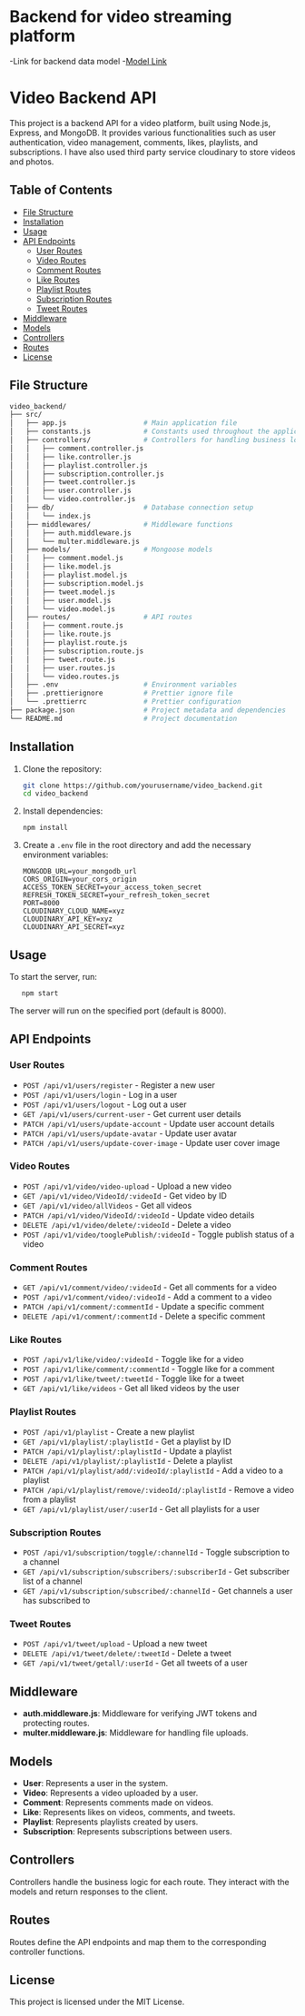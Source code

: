 # Backend for video streaming platform
-Link for backend data model 
-[Model Link](https://app.eraser.io/workspace/YtPqZ1VogxGy1jzIDkzj)

# Video Backend API

This project is a backend API for a video platform, built using Node.js, Express, and MongoDB. It provides various functionalities such as user authentication, video management, comments, likes, playlists, and subscriptions.
I have also used third party service cloudinary to store videos and photos.

## Table of Contents

- [File Structure](#file-structure)
- [Installation](#installation)
- [Usage](#usage)
- [API Endpoints](#api-endpoints)
  - [User Routes](#user-routes)
  - [Video Routes](#video-routes)
  - [Comment Routes](#comment-routes)
  - [Like Routes](#like-routes)
  - [Playlist Routes](#playlist-routes)
  - [Subscription Routes](#subscription-routes)
  - [Tweet Routes](#tweet-routes)
- [Middleware](#middleware)
- [Models](#models)
- [Controllers](#controllers)
- [Routes](#routes)
- [License](#license)

## File Structure

```bash
video_backend/
├── src/
│   ├── app.js                   # Main application file
│   ├── constants.js             # Constants used throughout the application
│   ├── controllers/             # Controllers for handling business logic
│   │   ├── comment.controller.js
│   │   ├── like.controller.js
│   │   ├── playlist.controller.js
│   │   ├── subscription.controller.js
│   │   ├── tweet.controller.js
│   │   ├── user.controller.js
│   │   └── video.controller.js
│   ├── db/                      # Database connection setup
│   │   └── index.js
│   ├── middlewares/             # Middleware functions
│   │   ├── auth.middleware.js
│   │   └── multer.middleware.js
│   ├── models/                  # Mongoose models
│   │   ├── comment.model.js
│   │   ├── like.model.js
│   │   ├── playlist.model.js
│   │   ├── subscription.model.js
│   │   ├── tweet.model.js
│   │   ├── user.model.js
│   │   └── video.model.js
│   ├── routes/                  # API routes
│   │   ├── comment.route.js
│   │   ├── like.route.js
│   │   ├── playlist.route.js
│   │   ├── subscription.route.js
│   │   ├── tweet.route.js
│   │   ├── user.routes.js
│   │   └── video.routes.js
│   ├── .env                     # Environment variables
│   ├── .prettierignore          # Prettier ignore file
│   └── .prettierrc              # Prettier configuration
├── package.json                 # Project metadata and dependencies
└── README.md                    # Project documentation
```

## Installation

1. Clone the repository:
   ```bash
   git clone https://github.com/yourusername/video_backend.git
   cd video_backend
   ```

2. Install dependencies:
   ```bash
   npm install
   ```

3. Create a `.env` file in the root directory and add the necessary environment variables:
   ```
   MONGODB_URL=your_mongodb_url
   CORS_ORIGIN=your_cors_origin
   ACCESS_TOKEN_SECRET=your_access_token_secret
   REFRESH_TOKEN_SECRET=your_refresh_token_secret
   PORT=8000
   CLOUDINARY_CLOUD_NAME=xyz
   CLOUDINARY_API_KEY=xyz
   CLOUDINARY_API_SECRET=xyz
   ```

## Usage

To start the server, run:
```bash
   npm start
   ```
The server will run on the specified port (default is 8000).

## API Endpoints

### User Routes
- `POST /api/v1/users/register` - Register a new user
- `POST /api/v1/users/login` - Log in a user
- `POST /api/v1/users/logout` - Log out a user
- `GET /api/v1/users/current-user` - Get current user details
- `PATCH /api/v1/users/update-account` - Update user account details
- `PATCH /api/v1/users/update-avatar` - Update user avatar
- `PATCH /api/v1/users/update-cover-image` - Update user cover image

### Video Routes
- `POST /api/v1/video/video-upload` - Upload a new video
- `GET /api/v1/video/VideoId/:videoId` - Get video by ID
- `GET /api/v1/video/allVideos` - Get all videos
- `PATCH /api/v1/video/VideoId/:videoId` - Update video details
- `DELETE /api/v1/video/delete/:videoId` - Delete a video
- `POST /api/v1/video/tooglePublish/:videoId` - Toggle publish status of a video

### Comment Routes
- `GET /api/v1/comment/video/:videoId` - Get all comments for a video
- `POST /api/v1/comment/video/:videoId` - Add a comment to a video
- `PATCH /api/v1/comment/:commentId` - Update a specific comment
- `DELETE /api/v1/comment/:commentId` - Delete a specific comment

### Like Routes
- `POST /api/v1/like/video/:videoId` - Toggle like for a video
- `POST /api/v1/like/comment/:commentId` - Toggle like for a comment
- `POST /api/v1/like/tweet/:tweetId` - Toggle like for a tweet
- `GET /api/v1/like/videos` - Get all liked videos by the user

### Playlist Routes
- `POST /api/v1/playlist` - Create a new playlist
- `GET /api/v1/playlist/:playlistId` - Get a playlist by ID
- `PATCH /api/v1/playlist/:playlistId` - Update a playlist
- `DELETE /api/v1/playlist/:playlistId` - Delete a playlist
- `PATCH /api/v1/playlist/add/:videoId/:playlistId` - Add a video to a playlist
- `PATCH /api/v1/playlist/remove/:videoId/:playlistId` - Remove a video from a playlist
- `GET /api/v1/playlist/user/:userId` - Get all playlists for a user

### Subscription Routes
- `POST /api/v1/subscription/toggle/:channelId` - Toggle subscription to a channel
- `GET /api/v1/subscription/subscribers/:subscriberId` - Get subscriber list of a channel
- `GET /api/v1/subscription/subscribed/:channelId` - Get channels a user has subscribed to

### Tweet Routes
- `POST /api/v1/tweet/upload` - Upload a new tweet
- `DELETE /api/v1/tweet/delete/:tweetId` - Delete a tweet
- `GET /api/v1/tweet/getall/:userId` - Get all tweets of a user

## Middleware

- **auth.middleware.js**: Middleware for verifying JWT tokens and protecting routes.
- **multer.middleware.js**: Middleware for handling file uploads.

## Models

- **User**: Represents a user in the system.
- **Video**: Represents a video uploaded by a user.
- **Comment**: Represents comments made on videos.
- **Like**: Represents likes on videos, comments, and tweets.
- **Playlist**: Represents playlists created by users.
- **Subscription**: Represents subscriptions between users.

## Controllers

Controllers handle the business logic for each route. They interact with the models and return responses to the client.

## Routes

Routes define the API endpoints and map them to the corresponding controller functions.

## License

This project is licensed under the MIT License.
